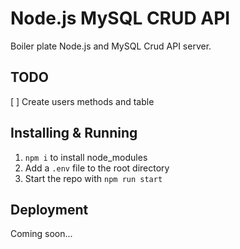 # Node.js MySQL CRUD API

Boiler plate Node.js and MySQL Crud API server.

## TODO

[ ] Create users methods and table

## Installing & Running

1. `npm i` to install node_modules
2. Add a `.env` file to the root directory
3. Start the repo with `npm run start`

## Deployment

Coming soon...

